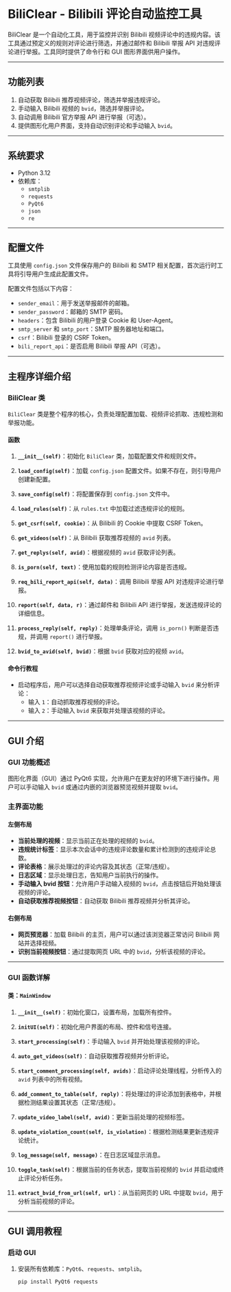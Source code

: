 # BiliClear - Bilibili 评论自动监控工具

BiliClear 是一个自动化工具，用于监控并识别 Bilibili 视频评论中的违规内容。该工具通过预定义的规则对评论进行筛选，并通过邮件和 Bilibili 举报 API 对违规评论进行举报。工具同时提供了命令行和 GUI 图形界面供用户操作。

---

## 功能列表
1. 自动获取 Bilibili 推荐视频评论，筛选并举报违规评论。
2. 手动输入 Bilibili 视频的 `bvid`，筛选并举报评论。
3. 自动调用 Bilibili 官方举报 API 进行举报（可选）。
4. 提供图形化用户界面，支持自动识别评论和手动输入 `bvid`。

---

## 系统要求
- Python 3.12
- 依赖库：
  - `smtplib`
  - `requests`
  - `PyQt6`
  - `json`
  - `re`

---

## 配置文件

工具使用 `config.json` 文件保存用户的 Bilibili 和 SMTP 相关配置，首次运行时工具将引导用户生成此配置文件。

配置文件包括以下内容：
- `sender_email`：用于发送举报邮件的邮箱。
- `sender_password`：邮箱的 SMTP 密码。
- `headers`：包含 Bilibili 的用户登录 Cookie 和 User-Agent。
- `smtp_server` 和 `smtp_port`：SMTP 服务器地址和端口。
- `csrf`：Bilibili 登录的 CSRF Token。
- `bili_report_api`：是否启用 Bilibili 举报 API（可选）。

---

## 主程序详细介绍

### BiliClear 类

`BiliClear` 类是整个程序的核心，负责处理配置加载、视频评论抓取、违规检测和举报功能。

#### 函数

1. **`__init__(self)`**：初始化 `BiliClear` 类，加载配置文件和规则文件。

2. **`load_config(self)`**：加载 `config.json` 配置文件。如果不存在，则引导用户创建新配置。

3. **`save_config(self)`**：将配置保存到 `config.json` 文件中。

4. **`load_rules(self)`**：从 `rules.txt` 中加载过滤违规评论的规则。

5. **`get_csrf(self, cookie)`**：从 Bilibili 的 Cookie 中提取 CSRF Token。

6. **`get_videos(self)`**：从 Bilibili 获取推荐视频的 `avid` 列表。

7. **`get_replys(self, avid)`**：根据视频的 `avid` 获取评论列表。

8. **`is_porn(self, text)`**：使用加载的规则检测评论内容是否违规。

9. **`req_bili_report_api(self, data)`**：调用 Bilibili 举报 API 对违规评论进行举报。

10. **`report(self, data, r)`**：通过邮件和 Bilibili API 进行举报，发送违规评论的详细信息。

11. **`process_reply(self, reply)`**：处理单条评论，调用 `is_porn()` 判断是否违规，并调用 `report()` 进行举报。

12. **`bvid_to_avid(self, bvid)`**：根据 `bvid` 获取对应的视频 `avid`。

#### 命令行教程
- 启动程序后，用户可以选择自动获取推荐视频评论或手动输入 `bvid` 来分析评论：
  - 输入 `1`：自动抓取推荐视频的评论。
  - 输入 `2`：手动输入 `bvid` 来获取并处理该视频的评论。

---

## GUI 介绍

### GUI 功能概述

图形化界面（GUI）通过 PyQt6 实现，允许用户在更友好的环境下进行操作。用户可以手动输入 `bvid` 或通过内嵌的浏览器预览视频并提取 `bvid`。

### 主界面功能

#### 左侧布局

- **当前处理的视频**：显示当前正在处理的视频的 `bvid`。
- **违规统计标签**：显示本次会话中的违规评论数量和累计检测到的违规评论总数。
- **评论表格**：展示处理过的评论内容及其状态（正常/违规）。
- **日志区域**：显示处理日志，告知用户当前执行的操作。
- **手动输入 bvid 按钮**：允许用户手动输入视频的 `bvid`，点击按钮后开始处理该视频的评论。
- **自动获取推荐视频按钮**：自动获取 Bilibili 推荐视频并分析其评论。

#### 右侧布局

- **网页预览器**：加载 Bilibili 的主页，用户可以通过该浏览器正常访问 Bilibili 网站并选择视频。
- **识别当前视频按钮**：通过提取网页 URL 中的 `bvid`，分析该视频的评论。

---

### GUI 函数详解

#### 类：`MainWindow`

1. **`__init__(self)`**：初始化窗口，设置布局，加载所有控件。
   
2. **`initUI(self)`**：初始化用户界面的布局、控件和信号连接。

3. **`start_processing(self)`**：手动输入 `bvid` 并开始处理该视频的评论。

4. **`auto_get_videos(self)`**：自动获取推荐视频并分析评论。

5. **`start_comment_processing(self, avids)`**：启动评论处理线程，分析传入的 `avid` 列表中的所有视频。

6. **`add_comment_to_table(self, reply)`**：将处理过的评论添加到表格中，并根据检测结果设置其状态（正常/违规）。

7. **`update_video_label(self, avid)`**：更新当前处理的视频标签。

8. **`update_violation_count(self, is_violation)`**：根据检测结果更新违规评论统计。

9. **`log_message(self, message)`**：在日志区域显示消息。

10. **`toggle_task(self)`**：根据当前的任务状态，提取当前视频的 `bvid` 并启动或终止评论分析任务。

11. **`extract_bvid_from_url(self, url)`**：从当前网页的 URL 中提取 `bvid`，用于分析当前视频的评论。

---

## GUI 调用教程

### 启动 GUI
1. 安装所有依赖库：`PyQt6`、`requests`、`smtplib`。
   ```bash
   pip install PyQt6 requests
